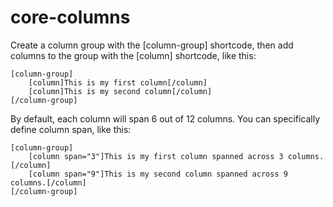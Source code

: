 # core-columns
Create a column group with the [column-group] shortcode, then add columns to the group with the [column] shortcode, like this:

    [column-group]
        [column]This is my first column[/column]
        [column]This is my second column[/column]
    [/column-group]

By default, each column will span 6 out of 12 columns. You can specifically define column span, like this:

    [column-group]
        [column span="3"]This is my first column spanned across 3 columns.[/column]
        [column span="9"]This is my second column spanned across 9 columns.[/column]
    [/column-group]
    
